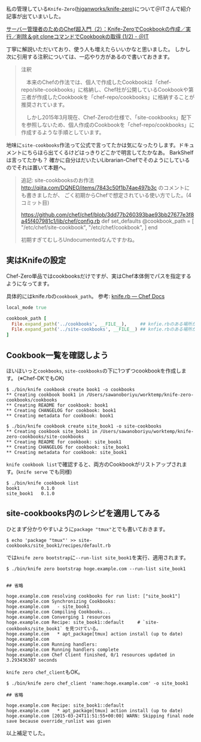 
私の管理している`Knife-Zero`([higanworks/knife-zero](https://github.com/higanworks/knife-zero))について＠ITさんで紹介記事が出ていまいした。

[サーバー管理者のためのChef超入門（2）：Knife-ZeroでCookbookの作成／実行／削除＆git cloneコマンドでCookbookの取得 (1/2) - ＠IT](http://www.atmarkit.co.jp/ait/articles/1503/24/news030.html "サーバー管理者のためのChef超入門（2）：Knife-ZeroでCookbookの作成／実行／削除＆git cloneコマンドでCookbookの取得 (1/2) - ＠IT")

丁寧に解説いただいており、使う人も増えたらいいかなと思いました。
しかし次に引用する注釈については、一応やり方があるので書いておきます。

> 注釈
> 
> 　本来のChefの作法では、個人で作成したCookbookは「chef-repo/site-cookbooks」に格納し、Chef社が公開しているCookbookや第三者が作成したCookbookを「chef-repo/cookbooks」に格納することが推奨されています。
> 
> 　しかし2015年3月現在、Chef-Zeroの仕様で、「site-cookbooks」配下を参照しないため、個人作成のCookbookを「chef-repo/cookbooks」に作成するような手順としています。

地味に`site-cookbooks`作法って公式で言ってたかは気になったりします。ドキュメントにちらほら出てくるけどはっきりどこかで明言してたかなあ。
BarkShelfは言ってたかも？ 確かに自分はだいたいLibrarian-Chefでそのようにしているのでそれは置いて本題へ。

> 追記: site-cookbooksのお作法
> http://qiita.com/DQNEO/items/7843c50f1b74ae497b3c のコメントにも書きましたが、
> ごく初期からChefで想定されている使い方でした。(4コミット目)
> 
> https://github.com/chef/chef/blob/3dd77b260393bae93bb27677e3f8a45f407981c1/lib/chef/config.rb
>    def set_defaults
>      @cookbook_path = [ 
>        "/etc/chef/site-cookbook",
>        "/etc/chef/cookbook",
>      ]
>    end
>
> 初期すぎてむしろUndocumentedなんですかね。

## 実はKnifeの設定

Chef-Zero単品ではcookbooksだけですが、実はChef本体側でパスを指定するようになってます。

具体的にはknife.rbの`cookbook_path`。 参考: [knife.rb — Chef Docs](https://docs.chef.io/config_rb_knife.html "knife.rb — Chef Docs")

```knife.rb
local_mode true

cookbook_path [
  File.expand_path('../cookbooks', __FILE__),     ## knfie.rbのある場所からcookbooksへ絶対パス変換
  File.expand_path('../site-cookbooks', __FILE__) ## knfie.rbのある場所からsite-cookbooksへ絶対パス変換
]
```

## Cookbook一覧を確認しよう

ほいほいっと`cookbooks`, `site-cookbooks`の下に1つずつcookbookを作成します。 (※Chef-DKでもOK)

```
$ ./bin/knife cookbook create book1 -o cookbooks
** Creating cookbook book1 in /Users/sawanoboriyu/worktemp/knife-zero-cookbooks/cookbooks
** Creating README for cookbook: book1
** Creating CHANGELOG for cookbook: book1
** Creating metadata for cookbook: book1

$ ./bin/knife cookbook create site_book1 -o site-cookbooks
** Creating cookbook site_book1 in /Users/sawanoboriyu/worktemp/knife-zero-cookbooks/site-cookbooks
** Creating README for cookbook: site_book1
** Creating CHANGELOG for cookbook: site_book1
** Creating metadata for cookbook: site_book1
```

`knife cookbook list`で確認すると、両方のCookbookがリストアップされます。(`knife serve` でも同様)

```
$ ./bin/knife cookbook list
book1        0.1.0
site_book1   0.1.0
```

## site-cookbooks内のレシピを適用してみる

ひとまず分かりやすいように`package "tmux"`とでも書いておきます。

```
$ echo 'package "tmux"' >> site-cookbooks/site_book1/recipes/default.rb 
```

では`knife zero bootstrap`に`--run-list site_book1`を実行、適用されます。

```
$ ./bin/knife zero bootstrap hoge.example.com --run-list site_book1


## 省略

hoge.example.com resolving cookbooks for run list: ["site_book1"]
hoge.example.com Synchronizing Cookbooks:
hoge.example.com   - site_book1
hoge.example.com Compiling Cookbooks...
hoge.example.com Converging 1 resources
hoge.example.com Recipe: site_book1::default     # `site-cookbooks/site_book1` を見つけている。
hoge.example.com   * apt_package[tmux] action install (up to date)
hoge.example.com 
hoge.example.com Running handlers:
hoge.example.com Running handlers complete
hoge.example.com Chef Client finished, 0/1 resources updated in 3.293436307 seconds
```


`knife zero chef_client`もOK。

```
$ ./bin/knife zero chef_client 'name:hoge.example.com' -o site_book1

## 省略

hoge.example.com Recipe: site_book1::default
hoge.example.com   * apt_package[tmux] action install (up to date)
hoge.example.com [2015-03-24T11:51:55+00:00] WARN: Skipping final node save because override_runlist was given
```

以上補足でした。
